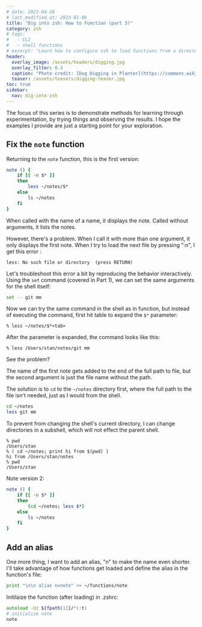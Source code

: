 ```yaml
---
# date: 2022-04-28
# last_modified_at: 2023-01-06
title: "Dig into zsh: How to Function (part 3)"
category: zsh
# tags:
#   - CLI
#   - shell functions
# excerpt: "Learn how to configure zsh to load functions from a directory using `$fpath` and `autoload`."
header:
  overlay_image: /assets/headers/digging.jpg
  overlay_filter: 0.3
  caption: "Photo credit: [Dog Digging in Planter](https://commons.wikimedia.org/wiki/File:Dog_Digging_in_Planter.jpg)"
  teaser: /assets/teasers/digging-teaser.jpg
toc: true
sidebar:
  nav: dig-into-zsh
---
```



The focus of this series is to demonstrate methods for learning through experimentation, by trying things and observing the results. I hope the examples I provide are just a starting point for your exploration.

## Fix the `note` function

Returning to the `note` function, this is the first version:

```zsh
note () {
    if [[ -n $* ]]
    then
        less ~/notes/$*
    else
        ls ~/notes
    fi
}
```

When called with the name of a name, it displays the note. Called without arguments, it lists the notes.

However, there's a problem. When I call it with more than one argument, it only displays the first note. When I try to load the next file by pressing ":n", I get this error :

`less: No such file or directory  (press RETURN)`

Let's troubleshoot this error a bit by reproducing the behavior interactively. Using the `set` command (covered in Part 1), we can set the same arguments for the shell itself:

```zsh
set -- git mm
```

Now we can try the same command in the shell as in function, but instead of executing the command, first hit table to expand the `$*` parameter:

```
% less ~/notes/$*<tab>
```

After the parameter is expanded, the command looks like this:

```
% less /Users/stan/notes/git mm
```

See the problem?

The name of the first note gets added to the end of the full path to file, but the second argument is just the file name without the path.

The solution is to `cd` to the `~/notes` directory first, where the full path to the file isn't needed, just as I would from the shell.

```zsh
cd ~/notes
less git mm
```

To prevent from changing the shell's current directory, I can change directories in a subshell, which will not effect the parent shell.

```
% pwd
/Users/stan
% ( cd ~/notes; print hi from $(pwd) )
hi from /Users/stan/notes
% pwd
/Users/stan
```

Note version 2:

```zsh
note () {
    if [[ -n $* ]]
    then
        (cd ~/notes; less $*)
    else
        ls ~/notes
    fi
}
```

## Add an alias

One more thing, I want to add an alias, "n" to make the name even shorter. I'll take advantage of how functions get loaded and define the alias in the function's file:

```zsh
print "\n\n alias n=note" >> ~/functions/note
```

Initilaize the function (after loading) in .zshrc:

```zsh
autoload -Uz ${fpath[1]}/*(:t)
# initialize note
note
```
